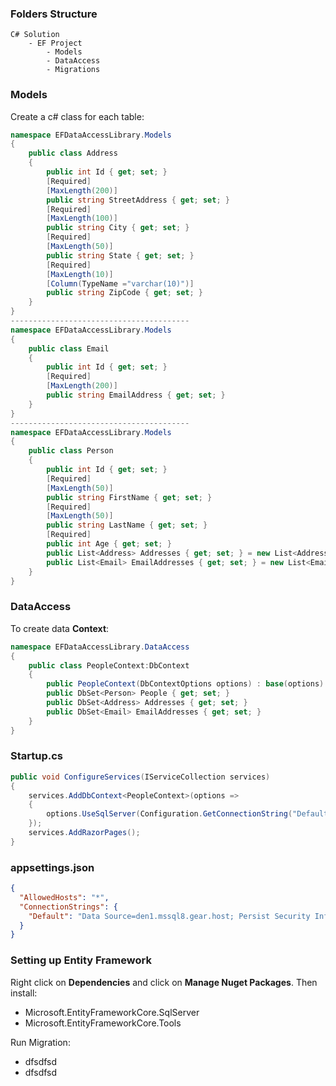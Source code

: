 ### Folders Structure
```
C# Solution
    - EF Project
        - Models
        - DataAccess
        - Migrations
```
### Models
Create a c# class for each table:
```csharp
namespace EFDataAccessLibrary.Models
{
    public class Address
    {
        public int Id { get; set; }
        [Required]
        [MaxLength(200)]
        public string StreetAddress { get; set; }
        [Required]
        [MaxLength(100)]
        public string City { get; set; }
        [Required]
        [MaxLength(50)]
        public string State { get; set; }
        [Required]
        [MaxLength(10)]
        [Column(TypeName ="varchar(10)")]
        public string ZipCode { get; set; }
    }
}
----------------------------------------
namespace EFDataAccessLibrary.Models
{
    public class Email
    {
        public int Id { get; set; }
        [Required]
        [MaxLength(200)]
        public string EmailAddress { get; set; }
    }
}
----------------------------------------
namespace EFDataAccessLibrary.Models
{
    public class Person
    {
        public int Id { get; set; }
        [Required]
        [MaxLength(50)]
        public string FirstName { get; set; }
        [Required]
        [MaxLength(50)]
        public string LastName { get; set; }
        [Required]
        public int Age { get; set; }
        public List<Address> Addresses { get; set; } = new List<Address>();
        public List<Email> EmailAddresses { get; set; } = new List<Email>();
    }
}
```
### DataAccess
To create data **Context**:
```csharp
namespace EFDataAccessLibrary.DataAccess
{
    public class PeopleContext:DbContext
    {
        public PeopleContext(DbContextOptions options) : base(options) { }
        public DbSet<Person> People { get; set; }
        public DbSet<Address> Addresses { get; set; }
        public DbSet<Email> EmailAddresses { get; set; }
    }
}
```
### Startup.cs
```csharp
public void ConfigureServices(IServiceCollection services)
{
    services.AddDbContext<PeopleContext>(options =>
    {
        options.UseSqlServer(Configuration.GetConnectionString("Default"));
    });
    services.AddRazorPages();
}
```
### appsettings.json
```json
{
  "AllowedHosts": "*",
  "ConnectionStrings": {
    "Default": "Data Source=den1.mssql8.gear.host; Persist Security Info=True; Database=reza1; User ID=reza1;Password=Kl0Sc?bZc0!8"
  }
}
```
### Setting up Entity Framework
Right click on **Dependencies** and click on **Manage Nuget Packages**. Then install:
- Microsoft.EntityFrameworkCore.SqlServer
- Microsoft.EntityFrameworkCore.Tools

Run Migration:
- dfsdfsd
- dfsdfsd




